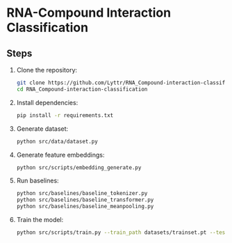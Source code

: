 # RNA-Compound Interaction Classification

## Steps

1. Clone the repository:
   ```bash
   git clone https://github.com/Lyttr/RNA_Compound-interaction-classification.git
   cd RNA_Compound-interaction-classification
   ```

2. Install dependencies:
   ```bash
   pip install -r requirements.txt
   ```

3. Generate dataset:
   ```bash
   python src/data/dataset.py
   ```

4. Generate feature embeddings:
   ```bash
   python src/scripts/embedding_generate.py
   ```

5. Run baselines:
   ```bash
   python src/baselines/baseline_tokenizer.py
   python src/baselines/baseline_transformer.py
   python src/baselines/baseline_meanpooling.py
   ```

6. Train the model:
   ```bash
   python src/scripts/train.py --train_path datasets/trainset.pt --test_path datasets/testset.pt --output_dir results/test --project test_project --run_name test_run
   ```

